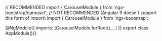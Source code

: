 // RECOMMENDED
import { CarouselModule } from 'ngx-bootstrap/carousel';
// NOT RECOMMENDED (Angular 9 doesn't support this form of import)
import { CarouselModule } from 'ngx-bootstrap';

@NgModule({
  imports: [CarouselModule.forRoot(),...]
})
export class AppModule(){}
